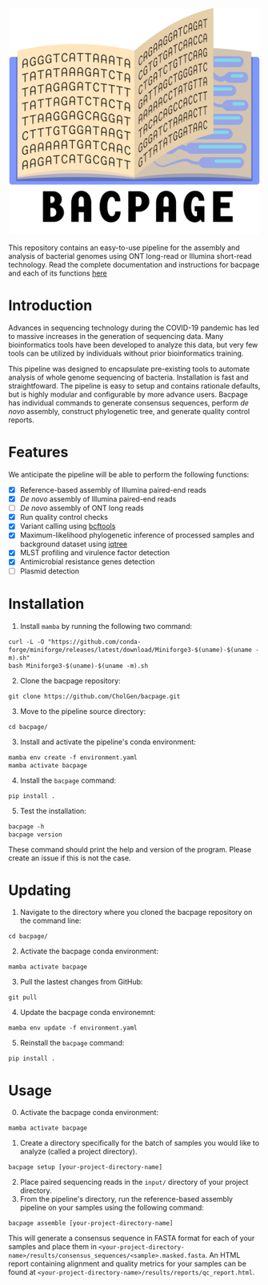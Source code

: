 <p align="center">
    <picture>
      <source media="(prefers-color-scheme: dark)" srcset=".github/logo_light.png">
      <source media="(prefers-color-scheme: light)" srcset=".github/logo_dark.png">
      <img alt="bacpage" src=".github/logo_dark.png" width=500>
    </picture>
</p>

This repository contains an easy-to-use pipeline for the assembly and analysis of bacterial genomes using ONT long-read or Illumina short-read technology. 
Read the complete documentation and instructions for bacpage and each of its functions [here](https://cholgen.github.io/sequencing-resources/bacpage-command.html)

# Introduction
Advances in sequencing technology during the COVID-19 pandemic has led to massive increases in the generation of sequencing data. Many bioinformatics tools have been developed to analyze this data, but very few tools can be utilized by individuals without prior bioinformatics training.

This pipeline was designed to encapsulate pre-existing tools to automate analysis of whole genome sequencing of bacteria. 
Installation is fast and straightfoward. 
The pipeline is easy to setup and contains rationale defaults, but is highly modular and configurable by more advance users.
Bacpage has individual commands to generate consensus sequences, perform *de novo* assembly, construct phylogenetic tree, and generate quality control reports.

# Features
We anticipate the pipeline will be able to perform the following functions:
- [x] Reference-based assembly of Illumina paired-end reads
- [x] *De novo* assembly of Illumina paired-end reads
- [ ] *De novo* assembly of ONT long reads
- [x] Run quality control checks
- [x] Variant calling using [bcftools](https://github.com/samtools/bcftools)
- [x] Maximum-likelihood phylogenetic inference of processed samples and background dataset using [iqtree](https://github.com/iqtree/iqtree2) 
- [x] MLST profiling and virulence factor detection
- [x] Antimicrobial resistance genes detection
- [ ] Plasmid detection

# Installation
1. Install `mamba` by running the following two command:
```commandline
curl -L -O "https://github.com/conda-forge/miniforge/releases/latest/download/Miniforge3-$(uname)-$(uname -m).sh"
bash Miniforge3-$(uname)-$(uname -m).sh
```

2. Clone the bacpage repository:
```commandline
git clone https://github.com/CholGen/bacpage.git
```

3. Move to the pipeline source directory:
```commandline
cd bacpage/
```

3. Install and activate the pipeline's conda environment:
```commandline
mamba env create -f environment.yaml
mamba activate bacpage
```

4. Install the `bacpage` command:
```commandline
pip install .
```

5. Test the installation:
```commandline
bacpage -h
bacpage version
```
These command should print the help and version of the program. Please create an issue if this is not the case.

# Updating

1. Navigate to the directory where you cloned the bacpage repository on the command line:
```commandline
cd bacpage/
```
2. Activate the bacpage conda environment:
```commandline
mamba activate bacpage
```
3. Pull the lastest changes from GitHub:
```commandline
git pull
```
4. Update the bacpage conda environemnt:
```commandline
mamba env update -f environment.yaml
```
5. Reinstall the `bacpage` command:
```commandline
pip install .
```

# Usage
0. Activate the bacpage conda environment:
```commandline
mamba activate bacpage
```
1. Create a directory specifically for the batch of samples you would like to analyze (called a project directory).
```commandline
bacpage setup [your-project-directory-name]
```
2. Place paired sequencing reads in the `input/` directory of your project directory.
3. From the pipeline's directory, run the reference-based assembly pipeline on your samples using the following command:
```commandline
bacpage assemble [your-project-directory-name]
```
This will generate a consensus sequence in FASTA format for each of your samples and place them in 
`<your-project-directory-name>/results/consensus_sequences/<sample>.masked.fasta`. An HTML report containing alignment 
and quality metrics for your samples can be found at `<your-project-directory-name>/results/reports/qc_report.html`.
